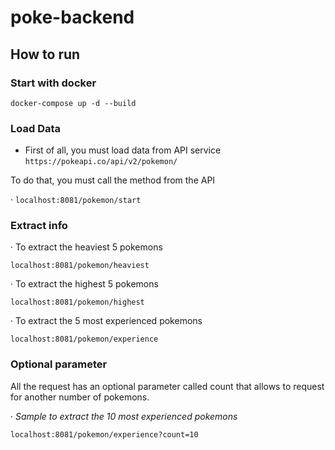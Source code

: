 # poke-backend

## How to run

### Start with docker

~~~~
docker-compose up -d --build
~~~~

### Load Data

- First of all, you must load data from API service `https://pokeapi.co/api/v2/pokemon/`

To do that, you must call the method from the API

· `localhost:8081/pokemon/start`

### Extract info

· To extract the heaviest 5 pokemons

`localhost:8081/pokemon/heaviest`

· To extract the highest 5 pokemons

`localhost:8081/pokemon/highest`

· To extract the 5 most experienced pokemons

`localhost:8081/pokemon/experience`

### Optional parameter

All the request has an optional parameter called count that allows to request for another number of pokemons.

· *Sample to extract the 10 most experienced pokemons*

`localhost:8081/pokemon/experience?count=10`
